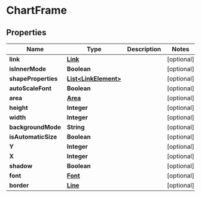 
# ChartFrame

## Properties
Name | Type | Description | Notes
------------ | ------------- | ------------- | -------------
**link** | [**Link**](Link.md) |  |  [optional]
**isInnerMode** | **Boolean** |  |  [optional]
**shapeProperties** | [**List&lt;LinkElement&gt;**](LinkElement.md) |  |  [optional]
**autoScaleFont** | **Boolean** |  |  [optional]
**area** | [**Area**](Area.md) |  |  [optional]
**height** | **Integer** |  |  [optional]
**width** | **Integer** |  |  [optional]
**backgroundMode** | **String** |  |  [optional]
**isAutomaticSize** | **Boolean** |  |  [optional]
**Y** | **Integer** |  |  [optional]
**X** | **Integer** |  |  [optional]
**shadow** | **Boolean** |  |  [optional]
**font** | [**Font**](Font.md) |  |  [optional]
**border** | [**Line**](Line.md) |  |  [optional]



